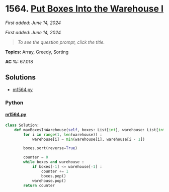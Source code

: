 # 1564. [Put Boxes Into the Warehouse I](<https://leetcode.com/problems/put-boxes-into-the-warehouse-i>)

*First added: June 14, 2024*

*First added: June 14, 2024*


> *To see the question prompt, click the title.*

**Topics:** Array, Greedy, Sorting

**AC %:** 67.018


## Solutions

- [m1564.py](<../my-submissions/m1564.py>)
### Python
#### [m1564.py](<../my-submissions/m1564.py>)
```Python
class Solution:
    def maxBoxesInWarehouse(self, boxes: List[int], warehouse: List[int]) -> int:
        for i in range(1, len(warehouse)) :
            warehouse[i] = min(warehouse[i], warehouse[i - 1])

        boxes.sort(reverse=True)

        counter = 0
        while boxes and warehouse :
            if boxes[-1] <= warehouse[-1] :
                counter += 1
                boxes.pop()
            warehouse.pop()
        return counter
```

